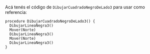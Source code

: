 Acá tenés el código de `DibujarCuadradoNegroDeLado3` para usar como referencia:

```gobstones
procedure DibujarCuadradoNegroDeLado3() {
  DibujarLineaNegra3()    
  Mover(Norte)
  DibujarLineaNegra3()    
  Mover(Norte)
  DibujarLineaNegra3()    
}
```